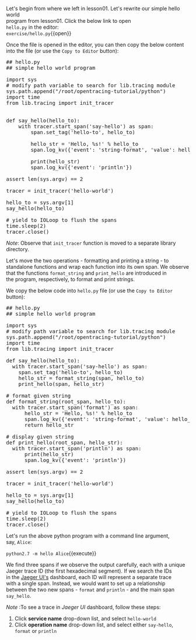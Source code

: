 Let's begin from where we left in lesson01. Let's rewrite our simple hello world  
program from lesson01. Click the below link to open  
`hello.py` in the editor:  
`exercise/hello.py`{{open}}

Once the file is opened in the editor, you can then copy the below content  
into the file (or use the `Copy to Editor` button):

<pre class="file" data-filename="exercise/hello.py" data-target="replace">
## hello.py
## simple hello world program

import sys
# modify path variable to search for lib.tracing module
sys.path.append("/root/opentracing-tutorial/python")
import time
from lib.tracing import init_tracer


def say_hello(hello_to):
    with tracer.start_span('say-hello') as span:
        span.set_tag('hello-to', hello_to)

        hello_str = 'Hello, %s!' % hello_to
        span.log_kv({'event': 'string-format', 'value': hello_str})

        print(hello_str)
        span.log_kv({'event': 'println'})

assert len(sys.argv) == 2

tracer = init_tracer('hello-world')

hello_to = sys.argv[1]
say_hello(hello_to)

# yield to IOLoop to flush the spans
time.sleep(2)
tracer.close()
</pre>

*Note*: Observe that `init_tracer` function is moved to a separate library directory.

Let's move the two operations - formatting and printing a string - to  
standalone functions and wrap each function into its own span. We observe  
that the functions `format_string` and `print_hello` are introduced in  
the program, respectively, to format and print strings.

We copy the below code into `hello.py` file (or use the `Copy to Editor`  
button):

<pre class="file" data-filename="exercise/hello.py" data-target="replace">
## hello.py
## simple hello world program

import sys
# modify path variable to search for lib.tracing module
sys.path.append("/root/opentracing-tutorial/python")
import time
from lib.tracing import init_tracer

def say_hello(hello_to):
  with tracer.start_span('say-hello') as span:
    span.set_tag('hello-to', hello_to)
    hello_str = format_string(span, hello_to)
    print_hello(span, hello_str)

# format given string
def format_string(root_span, hello_to):
  with tracer.start_span('format') as span:
      hello_str = 'Hello, %s!' % hello_to
      span.log_kv({'event': 'string-format', 'value': hello_str})
      return hello_str

# display given string
def print_hello(root_span, hello_str):
  with tracer.start_span('println') as span:
      print(hello_str)
      span.log_kv({'event': 'println'})

assert len(sys.argv) == 2

tracer = init_tracer('hello-world')

hello_to = sys.argv[1]
say_hello(hello_to)

# yield to IOLoop to flush the spans
time.sleep(2)
tracer.close()
</pre>

Let's run the above python program with a command line argument,  
say, `Alice`:

`python2.7 -m hello Alice`{{execute}}

We find three spans if we observe the output carefully, each with a unique  
Jaeger trace ID (the first hexadecimal segment). If we search the IDs  
in the [Jaeger UI's](https://[[HOST_SUBDOMAIN]]-16686-[[KATACODA_HOST]].environments.katacoda.com/search) dashboard, each ID will represent a separate trace  
with a single span. Instead, we would want to set up a relationship  
between the two new spans - `format` and `println` - and the main span  
`say_hello`.

*Note* :To see a trace in *Jaeger UI* dashboard, follow these steps:  
1. Click **service name** drop-down list, and select `hello-world`  
2. Click **operation name** drop-down list, and select either `say-hello`,  
   `format` or `println`
